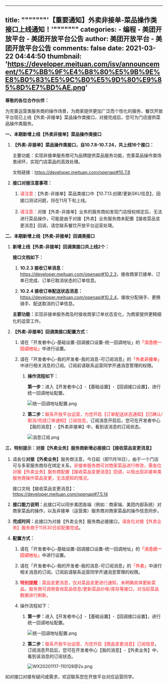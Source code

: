 
---
title: """""""'【重要通知】外卖非接单-菜品操作类接口上线通知！'"""""""
categories: 
    - 编程
    - 美团开放平台 - 美团开放平台公告
author: 美团开放平台 - 美团开放平台公告
comments: false
date: 2021-03-22 04:44:50
thumbnail: 'https://developer.meituan.com/isv/announcement/%E7%BB%9F%E4%B8%80%E5%9B%9E%E8%B0%83%E5%9C%B0%E5%9D%80%E9%85%8D%E7%BD%AE.png'
---

<div>   
<p><strong><span style="color: rgba(0, 0, 0, 0.87)">尊敬的各位合作伙伴：</span></strong></p><p>为完善运营类服务商的操作场景，为商家提供更加广泛而个性化的服务，餐饮开放平台现已上线【外卖-非接单】菜品操作类接口，对接完成后，您可为门店提供菜品操作类服务。</p><p></p><p><strong>一、<span style="color: ">本期新增上线</span>【外卖非接单】菜品操作类接口</strong></p><ol><li><p><strong>【外卖-非接单】菜品操作类接口，自10.7.8-10.7.24，共上线16个接口：</strong></p><p>主要功能：实现非接单服务商可为品牌提供菜品服务功能，完善菜品操作类场景闭环，实现门店菜品的高效处理。</p><p>文档链接：<a class="ct-link" href="https://developer.meituan.com/openapi#10.7.8" data-pageid data-auto_update="0">https://developer.meituan.com/openapi#10.7.8</a></p></li><li><p><strong>接口对接注意事项：</strong></p><ol><li><p><span style="color: rgb(245, 34, 45)"><font style="font-size:14px;line-height:22px" data-size="14">请注意</font></span><span style="color: rgba(0, 0, 0, 0.87)"><font style="font-size:14px;line-height:22px" data-size="14">：【外卖-非接单】菜品类接口中【10.7.13.创建/更新SKU信息】，因接口测试问题，将在11月下旬上线。</font></span></p></li><li><p><span style="color: rgb(245, 34, 45)"><font style="font-size:14px;line-height:22px" data-size="14">请注意：</font></span><span style="color: rgba(0, 0, 0, 0.87)"><font style="font-size:14px;line-height:22px" data-size="14">对接【外卖-非接单】业务的服务商如发现门店授权绑定后，无法进行菜品操作，可能是由于对接【外卖】业务服务商未配置</font>【接收菜品变更消息】回调，请您联系餐饮开放平台运营处理。</span></p></li></ol></li></ol><p><strong>二、<span style="color: ">本期</span>新增上线【外卖-非接单】回调类接口</strong></p><ol><li><p><strong><span style="color: ">新增上线【外卖-非接单】回调类接口共上线2个：</span></strong></p><p><strong>接口文档如下：</strong></p><ol><li><p><strong><span style="color: ">10.2.3 接收订单消息：</span></strong><a class="ct-link" href="https://developer.meituan.com/openapi#10.2.3" data-pageid data-auto_update="0">https://developer.meituan.com/openapi#10.2.3</a><span style="color: ">，接收商家已接单、订单已完成、订单已取消状态的订单信息。</span></p></li><li><p><strong><span style="color: ">10.2.4 接收订单配送状态消息：</span></strong><a class="ct-link" href="https://developer.meituan.com/openapi#10.2.4" data-pageid data-auto_update="0">https://developer.meituan.com/openapi#10.2.4</a><span style="color: ">，接收分配骑手、更换骑手、配送取消的订单信息。</span></p></li></ol><p><strong>主要功能：</strong><span style="color: rgba(0, 0, 0, 0.87)"><font style="font-size:14px;line-height:22px" data-size="14">实现非接单服务商及时接收商家订单状态变化</font></span>，为商家提供更精细化的运营工作。</p><p></p></li><li><p><strong>【外卖-非接单】回调类接口配置方式：</strong></p><ol><li><p>请在「开发者中心-基础设置-回调接口设置-统一回调地址」的<span style="color: red">「消息统一回调地址」</span>中进行设置。</p></li><li><p>请在「开发者中心-我的开发者-我的消息-可订阅消息」的<span style="color: red">「外卖非接单」</span>中进行相关消息的订阅。订阅前请联系运营同学开通消息管理的权限。</p><ol><li><p><strong><span style="color: rgba(0, 0, 0, 0.87)">操作流程如下：</span></strong></p><p><strong>第一步：</strong>进入【开发者中心】-【基础设置】-【回调接口设置】，进行统一回调地址配置。</p><p><span class="ct-image" style="width: 646px"><img alt="统一回调地址配置.png" data-origin="https://img.meituan.net/gwdoc/b13e38f3c9e8e8a367a4b498f9900f2f227879.png" data-small="https://img.meituan.net/gwdoc/b13e38f3c9e8e8a367a4b498f9900f2f227879.png" data-src="https://img.meituan.net/gwdoc/b13e38f3c9e8e8a367a4b498f9900f2f227879.png" data-width="646" data-height="367" src="https://developer.meituan.com/isv/announcement/%E7%BB%9F%E4%B8%80%E5%9B%9E%E8%B0%83%E5%9C%B0%E5%9D%80%E9%85%8D%E7%BD%AE.png" referrerpolicy="no-referrer"></span></p><p></p></li><li><p><strong>第二步：</strong><span style="color: rgb(245, 34, 45)">联系开放平台运营，为您开启【订单配送状态通知】【已确认/取消/完成订单通知】订阅信息，</span>订阅消息开启后，您可在开发者中心【我的消息】-【外卖非接单】中，看到该消息的订阅状态。</p><p><span class="ct-image" style="width: 653px"><img alt="消息订阅.png" data-origin="https://img.meituan.net/gwdoc/eb289b725cbb72a739af8bc2e150477e211059.png" data-small="https://img.meituan.net/gwdoc/eb289b725cbb72a739af8bc2e150477e211059.png" data-src="https://img.meituan.net/gwdoc/eb289b725cbb72a739af8bc2e150477e211059.png" data-width="653" data-height="368" src="https://developer.meituan.com/isv/announcement/%E6%B6%88%E6%81%AF%E8%AE%A2%E9%98%85.png" referrerpolicy="no-referrer"></span></p></li></ol></li></ol></li></ol><p><strong><span style="color: rgba(0, 0, 0, 0.87)">三、特别提示：<font style="font-size:14px;line-height:22px" data-size="14">对接【外卖业务】服务商新增必接接口【接收菜品变更消息】</font></span></strong></p><ol><li><p><span style="color: rgba(0, 0, 0, 0.87)">请各位</span><strong><span style="color: rgba(0, 0, 0, 0.87)">对接【外卖业务】</span></strong><span style="color: rgba(0, 0, 0, 0.87)">服务商注意，今日起（即11月16日），由于一个门店可与多家服务商存在绑定关系，</span><span style="color: rgb(245, 34, 45)">非接单服务商可对商家菜品进行修改，需各位对接【外卖业务】服务商配置【接收菜品变更消息】回调，以免出现非接单类服务商操作菜品变更，无法感知的情况。</span></p><p><span style="color: rgba(0, 0, 0, 0.87)">接口文档【接收菜品变更消息】：</span><a class="ct-link" href="https://developer.meituan.com/openapi#7.5.14" data-pageid data-auto_update="0">https://developer.meituan.com/openapi#7.5.14</a></p></li><li><p><strong>接口能力说明：</strong>此接口可以同步美团各端（例如：商家端、美团内部系统）对商家菜品的操作，以及非接单（运营类）服务商对商家菜品的操作信息同步。</p></li><li><p><strong>完成时间：</strong>此接口为<span style="color: rgba(0, 0, 0, 0.87)">对接【外卖业务】</span>服务商必接接口，<span style="color: rgb(245, 35, 45)">请各位</span><span style="color: rgb(245, 34, 45)">对接【外卖业务】</span><span style="color: rgb(245, 35, 45)">服务商于11月30日前配置完成</span>。</p></li><li><p><strong>配置方式：</strong></p><ol><li><p>请在「开发者中心-基础设置-回调接口设置-统一回调地址」的<span style="color: red">「消息统一回调地址」</span>中进行设置。</p></li><li><p>请在「开发者中心-我的开发者-我的消息-可订阅消息」的<span style="color: red">「外卖」</span>中进行相关消息的订阅。订阅前请联系运营同学开通消息管理的权限。</p></li><li><p><strong><span style="color: rgb(245, 35, 45)">特别提醒：</span></strong><span style="color: rgb(245, 34, 45)">菜品变更消息，仅对菜品变更进行通知，未明确具体更新菜品，服务商可调用查询菜品信息/更新菜品价格/库存等接口，对当前菜品数据进行刷新。</span></p></li><li><p><span style="color: rgba(0, 0, 0, 0.87)">操作流程如下：</span></p><ol><li><p><strong>第一步：</strong>进入【开发者中心】-【基础设置】-【回调接口设置】，进行统一回调地址配置。</p><p><span class="ct-image" style="width: 689px"><img alt="统一回调地址配置.png" data-origin="https://img.meituan.net/gwdoc/b13e38f3c9e8e8a367a4b498f9900f2f227879.png" data-small="https://img.meituan.net/gwdoc/b13e38f3c9e8e8a367a4b498f9900f2f227879.png" data-src="https://img.meituan.net/gwdoc/b13e38f3c9e8e8a367a4b498f9900f2f227879.png" data-width="689" data-height="392" src="https://developer.meituan.com/isv/announcement/%E7%BB%9F%E4%B8%80%E5%9B%9E%E8%B0%83%E5%9C%B0%E5%9D%80%E9%85%8D%E7%BD%AE.png" referrerpolicy="no-referrer"></span></p></li><li><p><strong>第二步：</strong><span style="color: rgb(245, 34, 45)">联系开放平台运营，为您开启【商品变更消息】订阅信息</span>，订阅消息开启后，您可在开发者中心【我的消息】-【外卖业务】中，看到该消息的订阅状态。</p><p><span class="ct-image" style="width: 692px"><img alt="WX20201117-110128@2x.png" data-origin="https://img.meituan.net/gwdoc/2be650749478e1ef91fa89dc71e25998195464.png" data-small="https://img.meituan.net/gwdoc/2be650749478e1ef91fa89dc71e25998195464.png" data-src="https://img.meituan.net/gwdoc/2be650749478e1ef91fa89dc71e25998195464.png" data-width="692" data-height="391" src="https://developer.meituan.com/isv/announcement/WX20201117-110128@2x.png" referrerpolicy="no-referrer"></span></p></li></ol></li></ol></li></ol><p>如对接口对接有疑问或需求，欢迎联系您在开放平台对应运营同学。</p>  
</div>
            